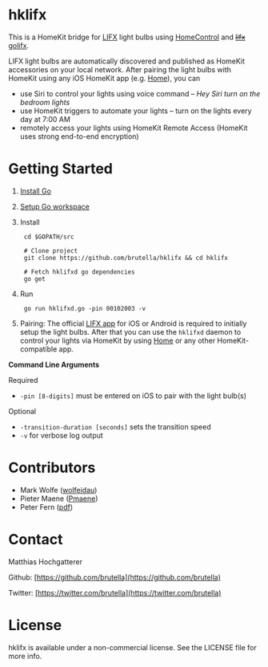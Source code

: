 # hklifx

This is a HomeKit bridge for [LIFX](http://www.lifx.com) light bulbs using [HomeControl](https://github.com/brutella/hc) and ~~[lifx](https://github.com/wolfeidau/lifx)~~ [golifx](https://github.com/pdf/golifx).

LIFX light bulbs are automatically discovered and published as HomeKit accessories on your local network.
After pairing the light bulbs with HomeKit using any iOS HomeKit app (e.g. [Home][home]), you can 

- use Siri to control your lights using voice command – *Hey Siri turn on the bedroom lights*
- use HomeKit triggers to automate your lights – turn on the lights every day at 7:00 AM
- remotely access your lights using HomeKit Remote Access (HomeKit uses strong end-to-end encryption)

# Getting Started

1. [Install Go](http://golang.org/doc/install)
2. [Setup Go workspace](http://golang.org/doc/code.html#Organization)
3. Install

        cd $GOPATH/src
        
        # Clone project
        git clone https://github.com/brutella/hklifx && cd hklifx
        
        # Fetch hklifxd go dependencies
        go get
4. Run

        go run hklifxd.go -pin 00102003 -v

5. Pairing: The official [LIFX app](http://www.lifx.com/pages/go) for iOS or Android is required to initially setup the light bulbs. After that you can use the `hklifxd` daemon to control your lights via HomeKit by using [Home][home] or any other HomeKit-compatible app.

[home]: http://selfcoded.com/home/

**Command Line Arguments**

Required

- `-pin [8-digits]` must be entered on iOS to pair with the light bulb(s)

Optional

- `-transition-duration [seconds]` sets the transition speed
- `-v` for verbose log output

# Contributors

- Mark Wolfe ([wolfeidau](https://github.com/wolfeidau))
- Pieter Maene ([Pmaene](https://github.com/Pmaene))
- Peter Fern ([pdf](https://github.com/pdf))

# Contact

Matthias Hochgatterer

Github: [https://github.com/brutella](https://github.com/brutella)

Twitter: [https://twitter.com/brutella](https://twitter.com/brutella)

# License

hklifx is available under a non-commercial license. See the LICENSE file for more info.
